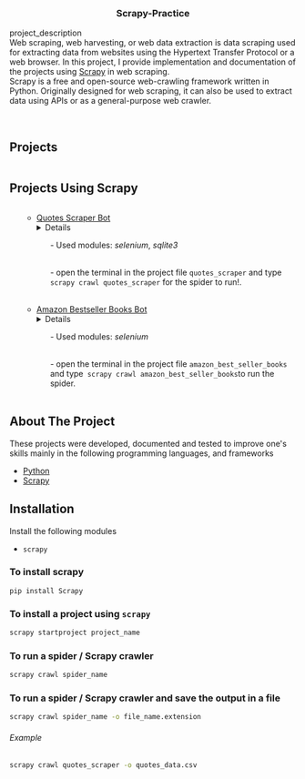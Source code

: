 <br />
<p >

<h3 align="center">Scrapy-Practice </h3>

  <p >
    project_description
    <br />
Web scraping, web harvesting, or web data extraction is data scraping used for extracting data from websites using the Hypertext Transfer Protocol or a web browser.
In this project, I provide implementation and documentation of the projects  using <a href="https://scrapy.org/">Scrapy</a> in web scraping.<br/>
Scrapy is a free and open-source web-crawling framework written in Python. Originally designed for web scraping, it can also be used to extract data using APIs or as a general-purpose web crawler. 


   <br />
    <br />
  </p>

<!-- TABLE OF CONTENTS -->
<summary><h2 style="display: inline-block">Projects</h2></summary>
      <summary><h2 style="display: inline-block">Projects Using Scrapy</h2></summary>
        <ol>

<ul><li><a href="https://github.com/amgad01/python-code/tree/main/Web%20scraping%20and%20automation/scrapy-practice/quotes_scraper">Quotes Scraper Bot </a></li>
<details>In this project, i use scrapy framework to scrape data off <a href="https://quotes.toscrape.com"> quotes to scrape website </a>  and getting the quotes, the  author of the quote and the tags attached to the quotes, and save them in an <a href="sqlite">SQLite</a> database<br /></details>
            <ul> - Used modules: <em>selenium</em>, <em>sqlite3 </em></ul> <br />
            <ul> - open the terminal in the project file <code>quotes_scraper</code> and type<code> scrapy crawl quotes_scraper</code> for the spider to run!.</ul> 
</ul><br/>

<ul><li><a href="https://github.com/amgad01/python-code/tree/main/Web%20scraping%20and%20automation/scrapy-practice/amazon_best_seller_books">Amazon Bestseller Books Bot </a></li>
<details>In this project, i use scrapy framework to scrape data off the amazon best seller books webpage and return the titles,authors and prices of the books on the list 
<br /></details>
            <ul> - Used modules: <em>selenium</em></ul> <br />
            <ul> - open the terminal in the project file <code>amazon_best_seller_books</code> and type<code> scrapy crawl amazon_best_seller_books</code>to run the spider.</ul> 
</ul><br/>


</ol>


<!---[comment]: <> ABOUT THE PROJECT -->

## About The Project

These projects were developed, documented and tested to improve one's skills mainly in the following programming
languages, and frameworks

* [Python](https://www.python.org/)
* [Scrapy](https://scrapy.org/)

[comment]: <> (<!-- GETTING STARTED -->)

## Installation

Install the following modules
* `scrapy`
### To install scrapy 
```shell
pip install Scrapy
```
### To install a project using  `scrapy `
```sh
scrapy startproject project_name
```
### To run a spider / Scrapy crawler
```sh
scrapy crawl spider_name
```
### To run a spider / Scrapy crawler and save the output in a file
```sh
scrapy crawl spider_name -o file_name.extension
```
###### Example
```sh
scrapy crawl quotes_scraper -o quotes_data.csv
```